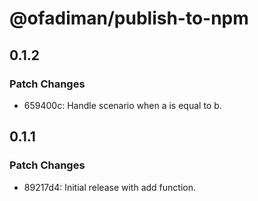 # @ofadiman/publish-to-npm

## 0.1.2

### Patch Changes

- 659400c: Handle scenario when a is equal to b.

## 0.1.1

### Patch Changes

- 89217d4: Initial release with add function.
